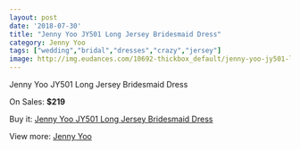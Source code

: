 ```yaml
---
layout: post
date: '2018-07-30'
title: "Jenny Yoo JY501 Long Jersey Bridesmaid Dress"
category: Jenny Yoo
tags: ["wedding","bridal","dresses","crazy","jersey"]
image: http://img.eudances.com/10692-thickbox_default/jenny-yoo-jy501-long-jersey-bridesmaid-dress.jpg
---
```

Jenny Yoo JY501 Long Jersey Bridesmaid Dress

On Sales: **$219**
<a href="https://www.eudances.com/en/jenny-yoo/3431-jenny-yoo-jy501-long-jersey-bridesmaid-dress.html"><amp-img layout="responsive" width="600" height="600" src="//img.eudances.com/10692-thickbox_default/jenny-yoo-jy501-long-jersey-bridesmaid-dress.jpg" alt="Jenny Yoo JY501 Long Jersey Bridesmaid Dress 0" /></a>
<a href="https://www.eudances.com/en/jenny-yoo/3431-jenny-yoo-jy501-long-jersey-bridesmaid-dress.html"><amp-img layout="responsive" width="600" height="600" src="//img.eudances.com/10695-thickbox_default/jenny-yoo-jy501-long-jersey-bridesmaid-dress.jpg" alt="Jenny Yoo JY501 Long Jersey Bridesmaid Dress 1" /></a>
<a href="https://www.eudances.com/en/jenny-yoo/3431-jenny-yoo-jy501-long-jersey-bridesmaid-dress.html"><amp-img layout="responsive" width="600" height="600" src="//img.eudances.com/10694-thickbox_default/jenny-yoo-jy501-long-jersey-bridesmaid-dress.jpg" alt="Jenny Yoo JY501 Long Jersey Bridesmaid Dress 2" /></a>
<a href="https://www.eudances.com/en/jenny-yoo/3431-jenny-yoo-jy501-long-jersey-bridesmaid-dress.html"><amp-img layout="responsive" width="600" height="600" src="//img.eudances.com/10693-thickbox_default/jenny-yoo-jy501-long-jersey-bridesmaid-dress.jpg" alt="Jenny Yoo JY501 Long Jersey Bridesmaid Dress 3" /></a>

Buy it: [Jenny Yoo JY501 Long Jersey Bridesmaid Dress](https://www.eudances.com/en/jenny-yoo/3431-jenny-yoo-jy501-long-jersey-bridesmaid-dress.html "Jenny Yoo JY501 Long Jersey Bridesmaid Dress")

View more: [Jenny Yoo](https://www.eudances.com/en/63-Jenny-Yoo "Jenny Yoo")